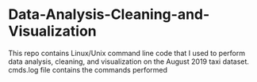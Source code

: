 # Data-Analysis-Cleaning-and-Visualization
This repo contains Linux/Unix command line code that I used to perform data analysis, cleaning, and visualization on the August 2019 taxi dataset.
cmds.log file contains the commands performed

